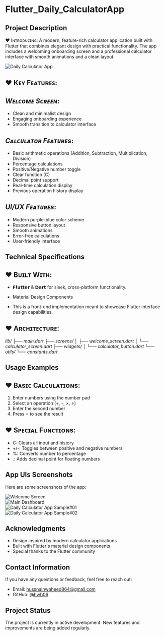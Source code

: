# Flutter_Daily_CalculatorApp
 
## **Project Description**

♥ Iɴᴛʀᴏᴅᴜᴄɪɴɢ: A modern, feature-rich calculator application built with Flutter that combines elegant design with practical functionality. The app includes a welcoming onboarding screen and a professional calculator interface with smooth animations and a clean layout.

![Daily Calculator App](https://github.com/hwb06/Flutter_Daily_CalculatorApp/blob/main/App_UI_Screens/Daily%20Calcu.%20Mockup.JPG?raw=true)  

## ♥ **Kᴇʏ Fᴇᴀᴛᴜʀᴇꜱ**:
 ## *Wᴇʟᴄᴏᴍᴇ Sᴄʀᴇᴇɴ*:
  - Clean and minimalist design
  - Engaging onboarding experience
  - Smooth transition to calculator interface

 ## *Cᴀʟᴄᴜʟᴀᴛᴏʀ Fᴇᴀᴛᴜʀᴇs*:
  - Basic arithmetic operations (Addition, Subtraction, Multiplication, Division)
  - Percentage calculations
  - Positive/Negative number toggle
  - Clear function (C)
  - Decimal point support
  - Real-time calculation display
  - Previous operation history display

 ## *UI/UX Fᴇᴀᴛᴜʀᴇs*:
  - Modern purple-blue color scheme
  - Responsive button layout
  - Smooth animations
  - Error-free calculations
  - User-friendly interface

## **Technical Specifications**
 ## ♥ **Bᴜɪʟᴛ Wɪᴛʜ**:
- 𝗙𝗹𝘂𝘁𝘁𝗲𝗿 & 𝗗𝗮𝗿𝘁 for sleek, cross-platform functionality.
- Material Design Components

- This is a front-end implementation meant to showcase Flutter interface design capabilities.

## ♥ **Aʀᴄʜɪᴛᴇᴄᴛᴜʀᴇ**:
  *lib/
  ├── main.dart
  ├── screens/
  │   ├── welcome_screen.dart
  │   └── calculator_screen.dart
  ├── widgets/
  │   └── calculator_button.dart
  └── utils/
      └── constants.dart*
      
## **Usage Examples**
 ## ♥ **Bᴀsɪᴄ Cᴀʟᴄᴜʟᴀᴛɪᴏɴs**:
  1. Enter numbers using the number pad
  2. Select an operation (+, -, ×, ÷)
  3. Enter the second number
  4. Press = to see the result

## ♥ **Sᴘᴇᴄɪᴀʟ Fᴜɴᴄᴛɪᴏɴs**:
 - C: Clears all input and history
 - +/-: Toggles between positive and negative numbers
 - %: Converts number to percentage
 - .: Adds decimal point for floating numbers

## **App UIs Screenshots**
Here are some screenshots of the app:

![Welcome Screen](https://github.com/hwb06/Flutter_Daily_CalculatorApp/blob/main/App_UI_Screens/Welcome%20Screen.JPG?raw=true)  
![Main Dashboard](https://github.com/hwb06/Flutter_Daily_CalculatorApp/blob/main/App_UI_Screens/Daily%20Calculator.JPG?raw=true)  
![Daily Calculator App Sample#01](https://github.com/hwb06/Flutter_Daily_CalculatorApp/blob/main/App_UI_Screens/Daily%20Calculatorr%201.JPG?raw=true)  
![Daily Calculator App Sample#02](https://github.com/hwb06/Flutter_Daily_CalculatorApp/blob/main/App_UI_Screens/Daily%20Calculatorr%202.JPG?raw=true)  

## **Acknowledgments**
 - Design inspired by modern calculator applications
 - Built with Flutter's material design components
 - Special thanks to the Flutter community

## **Contact Information**
If you have any questions or feedback, feel free to reach out:

- Email: hussnainwaheed864@gmail.com
- GitHub: [@hwb06](https://github.com/hwb06)

## **Project Status**
The project is currently in active development. New features and improvements are being added regularly.
